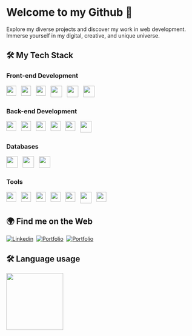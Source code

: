 # Welcome to my Github 👋

Explore my diverse projects and discover my work in web development. Immerse yourself in my digital, creative, and unique universe.

## :hammer_and_wrench: My Tech Stack

### Front-end Development
<!-- <img style="padding-right:10px;" align="left" width="30px" src="https://cdn.jsdelivr.net/gh/devicons/devicon@latest/icons/svelte/svelte-original.svg" /> -->
<img style="padding-right:10px;" align="left" width="26px" src="https://cdn.jsdelivr.net/gh/devicons/devicon@latest/icons/html5/html5-original.svg" />
<img style="padding-right:10px;" align="left" width="26px" src="https://cdn.jsdelivr.net/gh/devicons/devicon@latest/icons/css3/css3-original.svg" />
<img style="padding-right:10px;" align="left" width="26px" src="https://cdn.jsdelivr.net/gh/devicons/devicon@latest/icons/javascript/javascript-original.svg" />
<img style="padding-right:10px;" align="left" width="30px" src="https://cdn.jsdelivr.net/gh/devicons/devicon@latest/icons/nextjs/nextjs-original.svg" />
<img style="padding-right:10px;" align="left" width="30px" src="https://cdn.jsdelivr.net/gh/devicons/devicon@latest/icons/react/react-original.svg" />
<img style="padding-right:10px;" align="left" width="30px" src="https://cdn.jsdelivr.net/gh/devicons/devicon@latest/icons/vuejs/vuejs-original.svg" />
<br /> <br />

### Back-end Development
<!-- <img style="padding-right:10px;" align="left" width="30px" src="https://cdn.jsdelivr.net/gh/devicons/devicon@latest/icons/hibernate/hibernate-plain-wordmark.svg" /> -->
<img style="padding-right:10px;" align="left" width="26px" src="https://cdn.jsdelivr.net/gh/devicons/devicon@latest/icons/java/java-original.svg" />
<img style="padding-right:10px;" align="left" width="26px" src="https://cdn.jsdelivr.net/gh/devicons/devicon@latest/icons/typescript/typescript-original.svg" /> 
<img style="padding-right:10px;" align="left" width="26px" src="https://cdn.jsdelivr.net/gh/devicons/devicon@latest/icons/nodejs/nodejs-plain.svg" />
<img style="padding-right:10px;" align="left" width="26px" src="https://cdn.jsdelivr.net/gh/devicons/devicon@latest/icons/python/python-original.svg" /> 
<img style="padding-right:10px;" align="left" width="26px" src="https://cdn.jsdelivr.net/gh/devicons/devicon@latest/icons/php/php-original.svg" />
<img style="padding-right:10px;" align="left" width="30px" src="https://devicon-website.vercel.app/api/symfony/original.svg?color=%23FFFFFF" />    
<br /> <br />

### Databases
<img style="padding-right:10px;" align="left" width="30px" src="https://cdn.jsdelivr.net/gh/devicons/devicon@latest/icons/mysql/mysql-plain-wordmark.svg" />
<img style="padding-right:10px;" align="left" width="30px" src="https://cdn.jsdelivr.net/gh/devicons/devicon@latest/icons/postgresql/postgresql-plain-wordmark.svg" />
<img style="padding-right:10px;" align="left" width="30px" src="https://cdn.jsdelivr.net/gh/devicons/devicon@latest/icons/mongodb/mongodb-plain-wordmark.svg" />
<br /> <br />

### Tools 
<img style="padding-right:10px;" align="left" width="26px" src="https://cdn.jsdelivr.net/gh/devicons/devicon@latest/icons/apache/apache-original.svg" />          
<img style="padding-right:10px;" align="left" width="26px" src="https://cdn.jsdelivr.net/gh/devicons/devicon@latest/icons/git/git-original.svg" />
<img style="padding-right:10px;" align="left" width="26px" src="https://cdn.jsdelivr.net/gh/devicons/devicon@latest/icons/figma/figma-original.svg" />
<img style="padding-right:10px;" align="left" width="26px" src="https://cdn.jsdelivr.net/gh/devicons/devicon@latest/icons/wordpress/wordpress-plain.svg" />
<img style="padding-right:10px;" align="left" width="26px" src="https://cdn.jsdelivr.net/gh/devicons/devicon@latest/icons/docker/docker-plain.svg" />
<img style="padding-right:10px;" align="left" width="30px" src="https://cdn.jsdelivr.net/gh/devicons/devicon@latest/icons/unifiedmodelinglanguage/unifiedmodelinglanguage-original.svg" />          
<img style="padding-right:10px;" align="left" width="26px" src="https://devicon-website.vercel.app/api/bash/plain.svg?color=%23FFFFFF" />          
<br /> <br />
          
## :earth_africa: Find me on the Web
<!-- - Me découvrir au sein de mon [Portfolio](https://iassadki.alwaysdata.net/portfolio) -->
<!-- - Suivez mon actualité sur [Linkedin](https://www.linkedin.com/in/ilias-assadki) -->
<a href="https://www.linkedin.com/in/ilias-assadki"><img src="https://img.shields.io/badge/Linkedin-0A66C2?style=for-the-badge&logo=linkedin&logoColor=white" alt="Linkedin" /></a>&nbsp;
<a href="https://iassadki.com"><img src="https://img.shields.io/badge/My%20Portfolio-202B3C?style=for-the-badge&logo=earth&logoColor=white" alt="Portfolio" /></a>&nbsp;
<a href="https://www.canva.com/design/DAF5rdcUT3U/nKZvQXerIG475UIGXyYpCw/edit?utm_content=DAF5rdcUT3U&utm_campaign=designshare&utm_medium=link2&utm_source=sharebutton"><img src="https://img.shields.io/badge/My Resume-1B9BD7?style=for-the-badge&logo=portfolio&logoColor=white" alt="Portfolio" /></a>&nbsp;
<!-- <a href="https://www.canva.com/design/DAF-qnBKzVM/ZCZNvYirbMldd7eEAJu89Q/edit?utm_content=DAF-qnBKzVM&utm_campaign=designshare&utm_medium=link2&utm_source=sharebutton"><img src="https://img.shields.io/badge/My Resume (English)-6F7CA3?style=for-the-badge&logo=portfolio&logoColor=white" alt="Portfolio" /></a>&nbsp; -->

## :hammer_and_wrench: Language usage 

<div>
    <img height="150px" src="https://github-readme-stats-api-holic-x.vercel.app/api/top-langs/?username=iassadki&theme=gruvbox_light&layout=compact"/>
</div>

